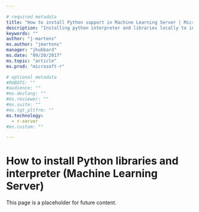 ```yaml
---

# required metadata
title: "How to install Python support in Machine Learning Server | Microsoft Docs"
description: "Installing python interpreter and libraries locally to interact with Machine Learning Server"
keywords: ""
author: "j-martens"
ms.author: "jmartens"
manager: "jhubbard"
ms.date: "09/20/2017"
ms.topic: "article"
ms.prod: "microsoft-r"

# optional metadata
#ROBOTS: ""
#audience: ""
#ms.devlang: ""
#ms.reviewer: ""
#ms.suite: ""
#ms.tgt_pltfrm: ""
ms.technology:
  - r-server
#ms.custom: ""

---
```


# How to install Python libraries and interpreter (Machine Learning Server)

This page is a placeholder for future content.